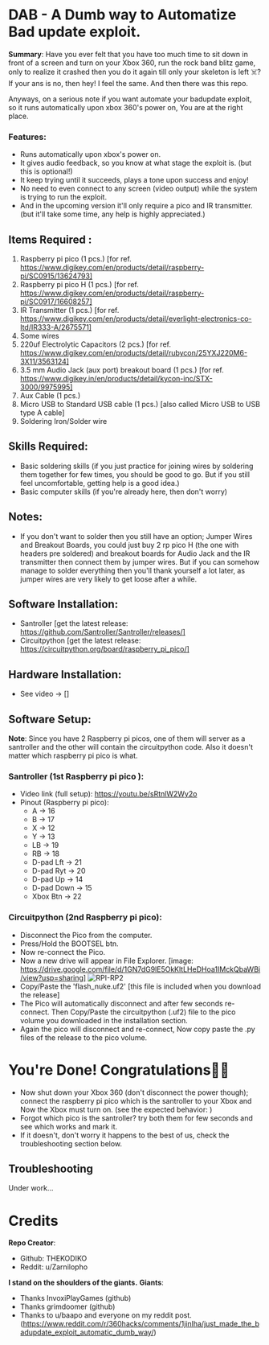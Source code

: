 # DAB - A Dumb way to Automatize Bad update exploit.

**Summary**: Have you ever felt that you have too much time to sit down in front of a screen and turn on your Xbox 360, run the rock band blitz game, only to realize it crashed then you do it again till only your skeleton is left ☠️? If your ans is no, then hey! I feel the same. And then there was this repo.

Anyways, on a serious note if you want automate your badupdate exploit, so it runs automatically upon xbox 360's power on, You are at the right place.

### Features:
- Runs automatically upon xbox's power on.
- It gives audio feedback, so you know at what stage the exploit is. (but this is optional!)
- It keep trying until it succeeds, plays a tone upon success and enjoy!
- No need to even connect to any screen (video output) while the system is trying to run the exploit.
- And in the upcoming version it'll only require a pico and IR transmitter.  (but it'll take some time, any help is highly appreciated.)


## Items Required : 

 1. Raspberry pi pico (1 pcs.) [for ref. https://www.digikey.com/en/products/detail/raspberry-pi/SC0915/13624793]
 2. Raspberry pi pico H (1 pcs.) [for ref. https://www.digikey.com/en/products/detail/raspberry-pi/SC0917/16608257]
 3. IR Transmitter (1 pcs.) [for ref. https://www.digikey.com/en/products/detail/everlight-electronics-co-ltd/IR333-A/2675571]
 4. Some wires 
 5. 220uf Electrolytic Capacitors  (2 pcs.) [for ref. https://www.digikey.com/en/products/detail/rubycon/25YXJ220M6-3X11/3563124]
 6. 3.5 mm Audio Jack (aux port) breakout board (1 pcs.) [for ref. https://www.digikey.in/en/products/detail/kycon-inc/STX-3000/9975995]
 7. Aux Cable (1 pcs.)
 8. Micro USB to Standard USB cable (1 pcs.) [also called Micro USB to USB type A cable]
 9. Soldering Iron/Solder wire

## Skills Required:

 - Basic soldering skills (if you just practice for joining wires by soldering them together for few times, you should be good to go. But if you still feel uncomfortable, getting help is a good idea.)
 - Basic computer skills (if you're already here, then don't worry)

## Notes:

 - If you don't want to solder then you still have an option; Jumper Wires and Breakout Boards, you could just buy 2 rp pico H (the one with headers pre soldered) and breakout boards for Audio Jack and the IR transmitter then connect them by jumper wires. But if you can somehow manage to solder everything then you'll thank yourself a lot later, as jumper wires are very likely to get loose after a while.

## Software Installation:
- Santroller [get the latest release: https://github.com/Santroller/Santroller/releases/]
- Circuitpython [get the latest release: https://circuitpython.org/board/raspberry_pi_pico/]
## Hardware Installation:
- See video -> []

## Software Setup:
**Note**: Since you have 2 Raspberry pi picos, one of them will server as a santroller and the other will contain the circuitpython code. Also it doesn't matter which raspberry pi pico is what.
### Santroller (1st Raspberry pi pico ):
- Video link (full setup): https://youtu.be/sRtnlW2Wy2o
- Pinout (Raspberry pi pico):
	- A -> 16
	- B -> 17
	- X -> 12
	- Y -> 13
	- LB -> 19
	- RB -> 18
	- D-pad Lft -> 21
	- D-pad Ryt -> 20
	- D-pad Up -> 14
	- D-pad Down -> 15
	- Xbox Btn -> 22
### Circuitpython (2nd Raspberry pi pico): 
- Disconnect the Pico from the computer.
- Press/Hold the BOOTSEL btn.
- Now re-connect the Pico.
- Now a new drive will appear in File Explorer. [image: https://drive.google.com/file/d/1GN7dG9lE5OkKltLHeDHoa1IMckQbaWBi/view?usp=sharing]
![RPI-RP2](https://drive.google.com/file/d/1GN7dG9lE5OkKltLHeDHoa1IMckQbaWBi/view?usp=sharing)
- Copy/Paste the 'flash_nuke.uf2' [this file is included when you download the release]
- The Pico will automatically disconnect and after few seconds re-connect. Then Copy/Paste the circuitpython (.uf2) file to the pico volume you downloaded in the installation section.
- Again the pico will disconnect and re-connect, Now copy paste the .py files of the release to the pico volume.

# You're Done! Congratulations🎉🎉
- Now shut down your Xbox 360 (don't disconnect the power though); connect the raspberry pi pico which is the santroller to your Xbox and Now the Xbox must turn on. (see the expected behavior: )
- Forgot which pico is the santroller? try both them for few seconds and see which works and mark it.
- If it doesn't, don't worry it happens to the best of us, check the troubleshooting section below. 

##  Troubleshooting
Under work...

# Credits
**Repo Creator**:  
- Github: THEKODIKO
- Reddit: u/Zarnilopho

**I stand on the shoulders of the giants.**
**Giants**: 
- Thanks InvoxiPlayGames (github)
- Thanks grimdoomer (github)
- Thanks to u/baapo and everyone on my reddit post.(https://www.reddit.com/r/360hacks/comments/1jinlha/just_made_the_badupdate_exploit_automatic_dumb_way/)
